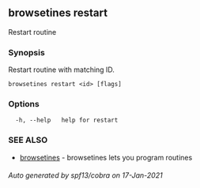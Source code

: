 ## browsetines restart

Restart routine

### Synopsis

Restart routine with matching ID.

```
browsetines restart <id> [flags]
```

### Options

```
  -h, --help   help for restart
```

### SEE ALSO

* [browsetines](browsetines.md)	 - browsetines lets you program routines

###### Auto generated by spf13/cobra on 17-Jan-2021
